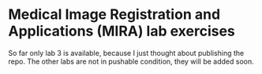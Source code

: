 # Medical Image Registration and Applications (MIRA) lab exercises

So far only lab 3 is available, because I just thought about publishing the repo. The other labs are not in pushable
condition, they will be added soon.